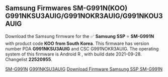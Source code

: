 <h2>Samsung Firmwares SM-G991N(KOO) G991NKSU3AUIG/G991NOKR3AUIG/G991NKOU3AUIG</h2>
Download the Samsung firmware for the ✅ <strong>Samsung SSP </strong> ⭐ <strong>SM-G991N</strong> with product code <strong>KOO</strong> <strong> from South Korea</strong>. This firmware has version number PDA <strong>G991NKSU3AUIG</strong> and CSC G991NOKR3AUIG. The operating system of this firmware is Android R , with build date 2021-09-28. Changelist <strong>22520955</strong>.


[SM-G991N](https://samfirm.shop/samsung/model/SM-G991N)
[G991NKSU3AUIG](https://samfirm.shop/samsung/pda/G991NKSU3AUIG)
[Download Firmware Samsung SSP SM-G991N](https://samfirm.shop/samsung/firmware/460289)
